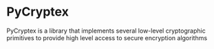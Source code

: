 # PyCryptex
PyCryptex is a library that implements several low-level cryptographic primitives to provide high level access to secure encryption algorithms
